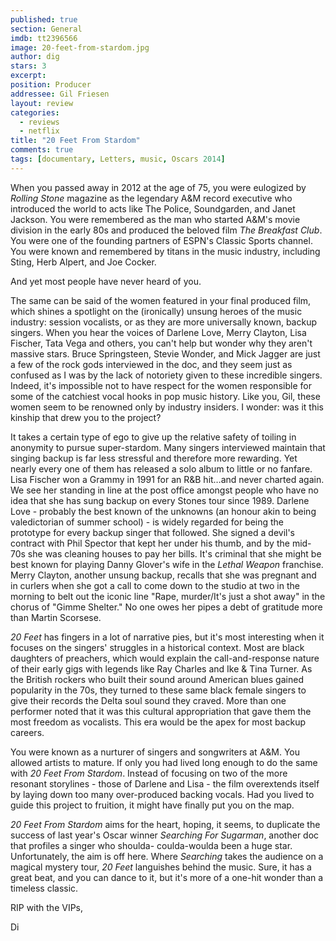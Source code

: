 ```yaml
---
published: true
section: General
imdb: tt2396566
image: 20-feet-from-stardom.jpg
author: dig
stars: 3
excerpt: 
position: Producer
addressee: Gil Friesen
layout: review
categories: 
  - reviews
  - netflix
title: "20 Feet From Stardom"
comments: true
tags: [documentary, Letters, music, Oscars 2014]
---
```

When you passed away in 2012 at the age of 75, you were eulogized by _Rolling Stone_ magazine as the legendary A&M record executive who introduced the world to acts like The Police, Soundgarden, and Janet Jackson. You were remembered as the man who started A&M's movie division in the early 80s and produced the beloved film _The Breakfast Club_. You were one of the founding partners of ESPN's Classic Sports channel. You were known and remembered by titans in the music industry, including Sting, Herb Alpert, and Joe Cocker. 

And yet most people have never heard of you.   

The same can be said of the women featured in your final produced film, which shines a spotlight on the (ironically) unsung heroes of the music industry: session vocalists, or as they are more universally known, backup singers. When you hear the voices of Darlene Love, Merry Clayton, Lisa Fischer, Tata Vega and others, you can't help but wonder why they aren't massive stars. Bruce Springsteen, Stevie Wonder, and Mick Jagger are just a few of the rock gods interviewed in the doc, and they seem just as confused as I was by the lack of notoriety given to these incredible singers. Indeed, it's impossible not to have respect for the women responsible for some of the catchiest vocal hooks in pop music history. Like you, Gil, these women seem to be renowned only by industry insiders. I wonder: was it this kinship that drew you to the project?

It takes a certain type of ego to give up the relative safety of toiling in anonymity to pursue super-stardom. Many singers interviewed maintain that singing backup is far less stressful and therefore more rewarding. Yet nearly every one of them has released a solo album to little or no fanfare. Lisa Fischer won a Grammy in 1991 for an R&B hit…and never charted again. We see her standing in line at the post office amongst people who have no idea that she has sung backup on every Stones tour since 1989. Darlene Love - probably the best known of the unknowns (an honour akin to being valedictorian of summer school) - is widely regarded for being the prototype for every backup singer that followed. She signed a devil's contract with Phil Spector that kept her under his thumb, and by the mid-70s she was cleaning houses to pay her bills. It's criminal that she might be best known for playing Danny Glover's wife in the _Lethal Weapon_ franchise. Merry Clayton, another unsung backup, recalls that she was pregnant and in curlers when she got a call to come down to the studio at two in the morning to belt out the iconic line "Rape, murder/It's just a shot away" in the chorus of "Gimme Shelter." No one owes her pipes a debt of gratitude more than Martin Scorsese.

_20 Feet_ has fingers in a lot of narrative pies, but it's most interesting when it focuses on the singers' struggles in a historical context. Most are black daughters of preachers, which would explain the call-and-response nature of their early gigs with legends like Ray Charles and Ike & Tina Turner. As the British rockers who built their sound around American blues gained popularity in the 70s, they turned to these same black female singers to give their records the Delta soul sound they craved. More than one performer noted that it was this cultural appropriation that gave them the most freedom as vocalists. This era would be the apex for most backup careers. 

You were known as a nurturer of singers and songwriters at A&M. You allowed artists to mature. If only you had lived long enough to do the same with _20 Feet From Stardom_. Instead of focusing on two of the more resonant storylines - those of Darlene and Lisa - the film overextends itself by laying down too many over-produced backing vocals. Had you lived to guide this project to fruition, it might have finally put you on the map.   

_20 Feet From Stardom_ aims for the heart, hoping, it seems, to duplicate the success of last year's Oscar winner _Searching For Sugarman_, another doc that profiles a singer who shoulda- coulda-woulda been a huge star. Unfortunately, the aim is off here. Where _Searching_ takes the audience on a magical mystery tour, _20 Feet_ languishes behind the music. Sure, it has a great beat, and you can dance to it, but it's more of a one-hit wonder than a timeless classic.

RIP with the VIPs,   

Di